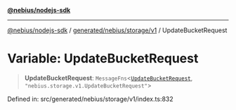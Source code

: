 [**@nebius/nodejs-sdk**](../../../../../README.md)

***

[@nebius/nodejs-sdk](../../../../../README.md) / [generated/nebius/storage/v1](../README.md) / UpdateBucketRequest

# Variable: UpdateBucketRequest

> **UpdateBucketRequest**: `MessageFns`\<[`UpdateBucketRequest`](../interfaces/UpdateBucketRequest.md), `"nebius.storage.v1.UpdateBucketRequest"`\>

Defined in: src/generated/nebius/storage/v1/index.ts:832
